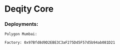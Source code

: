 # Deqity Core

### Deployments:

```
Polygon Mumbai:

Factory: 0x97Bfd8d9D2EBE3C3aF275Dd5F57d5b94ab081D21
```
